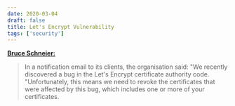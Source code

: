 ```yaml
---
date: 2020-03-04
draft: false
title: Let's Encrypt Vulnerability
tags: ['security']
---
```


**[Bruce Schneier:](https://www.schneier.com/blog/archives/2020/03/lets_encrypt_vu.html)**

> In a notification email to its clients, the organisation said: "We recently discovered a bug in the Let's Encrypt certificate authority code. "Unfortunately, this means we need to revoke the certificates that were affected by this bug, which includes one or more of your certificates.<!-- excerpt -->
